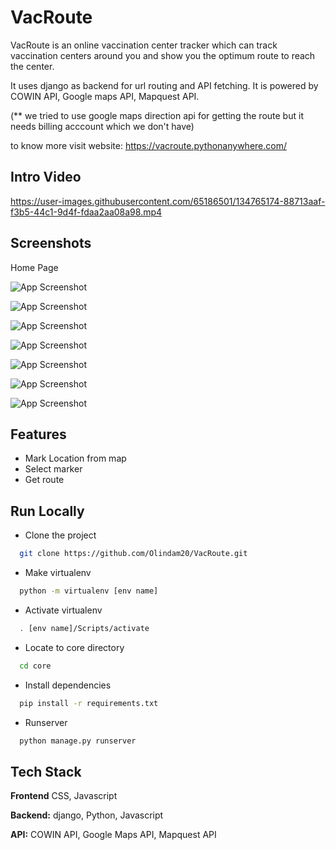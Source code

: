 
# VacRoute
VacRoute is an online vaccination center tracker which can track vaccination centers around you and show you the optimum route to reach the center.



It uses django as backend for url routing and API fetching.
It is powered by COWIN API, Google maps API, Mapquest API.

(** we tried to use google maps direction api for getting the route but it needs billing acccount which we don't have)


to know more visit website: https://vacroute.pythonanywhere.com/
## Intro Video
https://user-images.githubusercontent.com/65186501/134765174-88713aaf-f3b5-44c1-9d4f-fdaa2aa08a98.mp4


## Screenshots

Home Page

![App Screenshot](https://i.imgur.com/lNCyBMi.png)


![App Screenshot](https://i.imgur.com/VcgkQyW.png)


![App Screenshot](https://i.imgur.com/8ooO485.png)


![App Screenshot](https://i.imgur.com/AncOCdy.png)


![App Screenshot](https://i.imgur.com/COvwr9c.png)


![App Screenshot](https://i.imgur.com/xtiBCH8.png)


![App Screenshot](https://i.imgur.com/Bi67MH6.png)







  
## Features

- Mark Location from map
- Select marker
- Get route






  
## Run Locally

- Clone the project

```bash
  git clone https://github.com/Olindam20/VacRoute.git
```


- Make virtualenv

```bash
  python -m virtualenv [env name]
```
- Activate virtualenv

```bash
  . [env name]/Scripts/activate
```
- Locate to core directory
```bash
  cd core
```

- Install dependencies

```bash
  pip install -r requirements.txt
```


- Runserver

```bash
  python manage.py runserver
```




  
## Tech Stack


**Frontend**  CSS, Javascript

**Backend:** django, Python, Javascript

**API:** COWIN API, Google Maps API, Mapquest API
  


  
